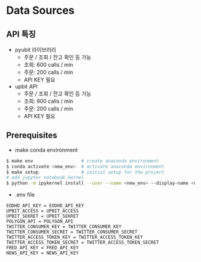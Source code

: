 # Data Sources

## API 특징
- pyubit 라이브러리
    - 주문 / 조회 / 잔고 확인 등 가능
    - 조회: 600 calls / min
    - 주문: 200 calls / min
    - API KEY 필요
- upbit API
    - 주문 / 조회 / 잔고 확인 등 가능
    - 조회: 900 calls / min
    - 주문: 200 calls / min
    - API KEY 필요



## Prerequisites

 - make conda environment
```bash
$ make env                  # create anaconda environment
$ conda activate <new_env>  # activate anaconda environment
$ make setup                # initial setup for the project
# add jupyter notebook kernel
$ python -m ipykernel install --user --name <new_env> --display-name <display_name> 
```

- .env file
```
EODHD_API_KEY = EODHD_API_KEY
UPBIT_ACCESS = UPBIT_ACCESS
UPBIT_SEKRET = UPBIT_SEKRET
POLYGON_API = POLYGON_API
TWITTER_CONSUMER_KEY = TWITTER_CONSUMER_KEY
TWITTER_CONSUMER_SECRET = TWITTER_CONSUMER_SECRET
TWITTER_ACCESS_TOKEN_KEY = TWITTER_ACCESS_TOKEN_KEY
TWITTER_ACCESS_TOKEN_SECRET = TWITTER_ACCESS_TOKEN_SECRET
FRED_API_KEY = FRED_API_KEY
NEWS_API_KEY = NEWS_API_KEY
```

